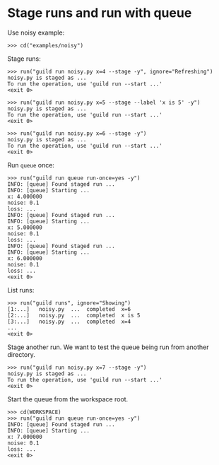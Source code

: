 # Stage runs and run with queue

Use noisy example:

    >>> cd("examples/noisy")

Stage runs:

    >>> run("guild run noisy.py x=4 --stage -y", ignore="Refreshing")
    noisy.py is staged as ...
    To run the operation, use 'guild run --start ...'
    <exit 0>

    >>> run("guild run noisy.py x=5 --stage --label 'x is 5' -y")
    noisy.py is staged as ...
    To run the operation, use 'guild run --start ...'
    <exit 0>

    >>> run("guild run noisy.py x=6 --stage -y")
    noisy.py is staged as ...
    To run the operation, use 'guild run --start ...'
    <exit 0>

Run `queue` once:

    >>> run("guild run queue run-once=yes -y")
    INFO: [queue] Found staged run ...
    INFO: [queue] Starting ...
    x: 4.000000
    noise: 0.1
    loss: ...
    INFO: [queue] Found staged run ...
    INFO: [queue] Starting ...
    x: 5.000000
    noise: 0.1
    loss: ...
    INFO: [queue] Found staged run ...
    INFO: [queue] Starting ...
    x: 6.000000
    noise: 0.1
    loss: ...
    <exit 0>

List runs:

    >>> run("guild runs", ignore="Showing")
    [1:...]   noisy.py  ...  completed  x=6
    [2:...]   noisy.py  ...  completed  x is 5
    [3:...]   noisy.py  ...  completed  x=4
    ...
    <exit 0>

Stage another run. We want to test the queue being run from another
directory.

    >>> run("guild run noisy.py x=7 --stage -y")
    noisy.py is staged as ...
    To run the operation, use 'guild run --start ...'
    <exit 0>

Start the queue from the workspace root.

    >>> cd(WORKSPACE)
    >>> run("guild run queue run-once=yes -y")
    INFO: [queue] Found staged run ...
    INFO: [queue] Starting ...
    x: 7.000000
    noise: 0.1
    loss: ...
    <exit 0>
